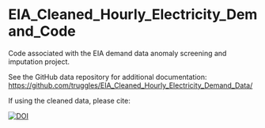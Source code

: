 # EIA_Cleaned_Hourly_Electricity_Demand_Code
Code associated with the EIA demand data anomaly screening and imputation project.

See the GitHub data repository for additional documentation: <https://github.com/truggles/EIA_Cleaned_Hourly_Electricity_Demand_Data/>

If using the cleaned data, please cite:

[![DOI](https://zenodo.org/badge/DOI/10.5281/zenodo.3517197.svg)](https://doi.org/10.5281/zenodo.3517197)
